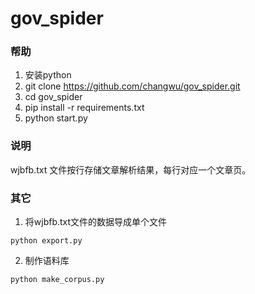 # gov_spider

### 帮助

1. 安装python
2. git clone https://github.com/changwu/gov_spider.git
3. cd gov_spider
4. pip install -r requirements.txt
5. python start.py


### 说明

wjbfb.txt 文件按行存储文章解析结果，每行对应一个文章页。

### 其它
1. 将wjbfb.txt文件的数据导成单个文件
```
python export.py
```

2. 制作语料库
```
python make_corpus.py
```
